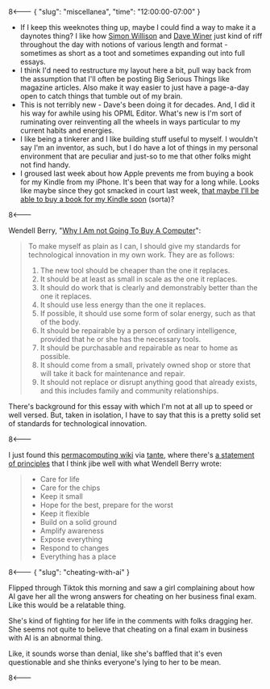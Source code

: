 8<--- { "slug": "miscellanea", "time": "12:00:00-07:00" }

<div class="miscellanea">

- If I keep this weeknotes thing up, maybe I could find a way to make it a daynotes thing? I like how [Simon Willison](https://simonwillison.net/) and [Dave Winer](http://scripting.com/) just kind of riff throughout the day with notions of various length and format - sometimes as short as a toot and sometimes expanding out into full essays.
- I think I'd need to restructure my layout here a bit, pull way back from the assumption that I'll often be posting Big Serious Things like magazine articles. Also make it way easier to just have a page-a-day open to catch things that tumble out of my brain.
- This is not terribly new - Dave's been doing it for decades. And, I did it his way for awhile using his OPML Editor. What's new is I'm sort of ruminating over reinventing all the wheels in ways particular to my current habits and energies.
- I like being a tinkerer and I like building stuff useful to myself. I wouldn't say I'm an inventor, as such, but I do have a lot of things in my personal environment that are peculiar and just-so to me that other folks might not find handy.
- I groused last week about how Apple prevents me from buying a book for my Kindle from my iPhone. It's been that way for a long while. Looks like maybe since they got smacked in court last week, [that maybe I'll be able to buy a book for my Kindle soon](https://mjtsai.com/blog/2025/05/06/external-purchasing-from-the-kindle-app/) (sorta)?

</div>

8<---

Wendell Berry, "[Why I Am not Going To Buy A Computer](https://classes.matthewjbrown.net/teaching-files/philtech/berry-computer.pdf)":

> To make myself as plain as I can, I should give my standards for technological innovation in my own work. They are as follows:
>
> 1. The new tool should be cheaper than the one it replaces.
> 2. It should be at least as small in scale as the one it replaces.
> 3. It should do work that is clearly and demonstrably better than the one it replaces.
> 4. It should use less energy than the one it replaces.
> 5. If possible, it should use some form of solar energy, such as that of the body.
> 6. It should be repairable by a person of ordinary intelligence, provided that he or she has the necessary tools.
> 7. It should be purchasable and repairable as near to home as possible.
> 8. It should come from a small, privately owned shop or store that will take it back for maintenance and repair.
> 9. It should not replace or disrupt anything good that already exists, and this includes family and community relationships.

There's background for this essay with which I'm not at all up to speed or well versed. But, taken in isolation, I have to say that this is a pretty solid set of standards for technological innovation.

8<---

I just found this [permacomputing wiki](https://permacomputing.net/) via [tante](https://masto.hackers.town/@tante@tldr.nettime.org/114459769793690044), where there's [a statement of principles](https://permacomputing.net/Principles/) that I think jibe well with what Wendell Berry wrote:

> - Care for life
> - Care for the chips
> - Keep it small
> - Hope for the best, prepare for the worst
> - Keep it flexible
> - Build on a solid ground
> - Amplify awareness
> - Expose everything
> - Respond to changes
> - Everything has a place

8<--- { "slug": "cheating-with-ai" }

Flipped through Tiktok this morning and saw a girl complaining about how AI gave her all the wrong answers for cheating on her business final exam. Like this would be a relatable thing.

She's kind of fighting for her life in the comments with folks dragging her. She seems not quite to believe that cheating on a final exam in business with AI is an abnormal thing.

Like, it sounds worse than denial, like she's baffled that it's even questionable and she thinks everyone's lying to her to be mean.

8<---

